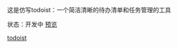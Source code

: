 这是仿写todoist：一个简洁清晰的待办清单和任务管理的工具

状态：开发中 [预览](https://zaqmjuop.github.io/todoist/)

[todoist](https://todoist.com/)